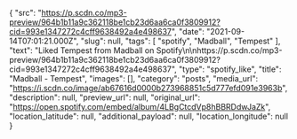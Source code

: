 {
  "src": "https://p.scdn.co/mp3-preview/964b1b11a9c362118be1cb23d6aa6ca0f3809912?cid=993e1347272c4cff9638492a4e498637",
  "date": "2021-09-14T07:01:21.000Z",
  "slug": null,
  "tags": [
    "spotify",
    "Madball",
    "Tempest"
  ],
  "text": "Liked Tempest from Madball on Spotify\n\nhttps://p.scdn.co/mp3-preview/964b1b11a9c362118be1cb23d6aa6ca0f3809912?cid=993e1347272c4cff9638492a4e498637",
  "type": "spotify_like",
  "title": "Madball - Tempest",
  "images": [],
  "category": "posts",
  "media_url": "https://i.scdn.co/image/ab67616d0000b273968851c5d777efd091e3963b",
  "description": null,
  "preview_url": null,
  "original_url": "https://open.spotify.com/embed/album/4LBgCtcdVp8hBBRDdwJaZk",
  "location_latitude": null,
  "additional_payload": null,
  "location_longitude": null
}